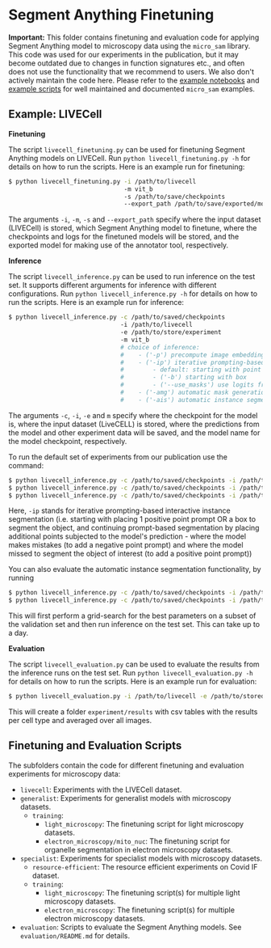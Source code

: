 # Segment Anything Finetuning

**Important:** 
This folder contains finetuning and evaluation code for applying Segment Anything model to microscopy data using the `micro_sam` library.
This code was used for our experiments in the publication, but it may become outdated due to changes in function signatures etc., and often does not use the functionality that we recommend
to users. We also don't actively maintain the code here.
Please refer to the [example notebooks](https://github.com/computational-cell-analytics/micro-sam/tree/master/notebooks) and [example scripts](https://github.com/computational-cell-analytics/micro-sam/tree/master/examples) for well maintained and documented `micro_sam` examples. 

## Example: LIVECell

**Finetuning**

The script `livecell_finetuning.py` can be used for finetuning Segment Anything models on LIVECell. Run `python livecell_finetuning.py -h` for details on how to run the scripts.
Here is an example run for finetuning:

```bash
$ python livecell_finetuning.py -i /path/to/livecell
                                -m vit_b
                                -s /path/to/save/checkpoints
                                --export_path /path/to/save/exported/model.pth
```
The arguments `-i`, `-m`, `-s` and `--export_path` specify where the input dataset (LIVECell) is stored, which Segment Anything model to finetune, where the checkpoints and logs for the finetuned models will be stored, and the exported model for making use of the annotator tool, respectively.

**Inference**

The script `livecell_inference.py` can be used to run inference on the test set. It supports different arguments for inference with different configurations. Run `python livecell_inference.py -h` for details on how to run the scripts.
Here is an example run for inference:

```bash
$ python livecell_inference.py -c /path/to/saved/checkpoints
                               -i /path/to/livecell
                               -e /path/to/store/experiment
                               -m vit_b
                               # choice of inference:
                               #    - ('-p') precompute image embeddings
                               #    - ('-ip') iterative prompting-based interactive instance segmentation 
                               #        - default: starting with point
                               #        - ('-b') starting with box
                               #        - ('--use_masks') use logits from previous iteration's segmentation iteratively
                               #    - ('-amg') automatic mask generation
                               #    - ('-ais') automatic instance segmentation
```
The arguments `-c`, `-i`, `-e` and `m` specify where the checkpoint for the model is, where the input dataset (LiveCELL) is stored, where the predictions from the model and other experiment data will be saved, and the model name for the model checkpoint, respectively.

To run the default set of experiments from our publication use the command:
```bash
$ python livecell_inference.py -c /path/to/saved/checkpoints -i /path/to/livecell -e /path/to/store/experiment -m vit_b -p  # precompute the embeddings
$ python livecell_inference.py -c /path/to/saved/checkpoints -i /path/to/livecell -e /path/to/store/experiment -m vit_b -ip  # iterative prompting starting with point
$ python livecell_inference.py -c /path/to/saved/checkpoints -i /path/to/livecell -e /path/to/store/experiment -m vit_b -ip -b  # iterative prompting starting with box
```

Here, `-ip` stands for iterative prompting-based interactive instance segmentation (i.e. starting with placing 1 positive point prompt OR a box to segment the object, and continuing prompt-based segmentation by placing additional points subjected to the model's prediction - where the model makes mistakes (to add a negative point prompt) and where the model missed to segment the object of interest (to add a positive point prompt))

You can also evaluate the automatic instance segmentation functionality, by running
```bash
$ python livecell_inference.py -c /path/to/saved/checkpoints -i /path/to/livecell -e /path/to/store/experiment -m vit_b -amg  # automatic mask generation
$ python livecell_inference.py -c /path/to/saved/checkpoints -i /path/to/livecell -e /path/to/store/experiment -m vit_b -ais  # automatic instance segmentation
```

This will first perform a grid-search for the best parameters on a subset of the validation set and then run inference on the test set. This can take up to a day.

**Evaluation**

The script `livecell_evaluation.py` can be used to evaluate the results from the inference runs on the test set. Run `python livecell_evaluation.py -h` for details on how to run the scripts.
Here is an example run for evaluation:

```bash
$ python livecell_evaluation.py -i /path/to/livecell -e /path/to/stored/experiments
```
This will create a folder `experiment/results` with csv tables with the results per cell type and averaged over all images.


## Finetuning and Evaluation Scripts

The subfolders contain the code for different finetuning and evaluation experiments for microscopy data:
- `livecell`: Experiments with the LIVECell dataset.
- `generalist`: Experiments for generalist models with microscopy datasets.
    - `training`:
        - `light_microscopy`: The finetuning script for light microscopy datasets.
        - `electron_microscopy/mito_nuc`: The finetuning script for organelle segmentation in electron microscopy datasets.
- `specialist`: Experiments for specialist models with microscopy datasets.
    - `resource-efficient`: The resource efficient experiments on Covid IF dataset.
    - `training`:
        - `light_microscopy`: The finetuning script(s) for multiple light microscopy datasets.
        - `electron_microscopy`: The finetuning script(s) for multiple electron microscopy datasets.
- `evaluation`: Scripts to evaluate the Segment Anything models. See `evaluation/README.md` for details.
